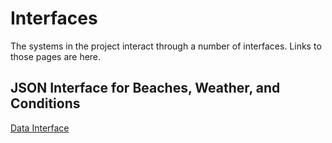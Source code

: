 # Interfaces

The systems in the project interact through a number of interfaces. Links to those pages are here.

## JSON Interface for Beaches, Weather, and Conditions

[Data Interface](data_interface.md)